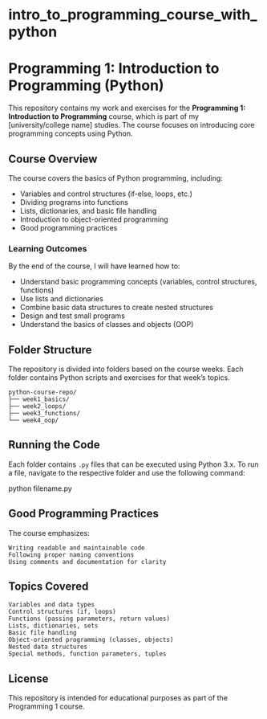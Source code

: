 # intro_to_programming_course_with_python
 
# Programming 1: Introduction to Programming (Python)

This repository contains my work and exercises for the **Programming 1: Introduction to Programming** course, which is part of my [university/college name] studies. The course focuses on introducing core programming concepts using Python.

## Course Overview

The course covers the basics of Python programming, including:

- Variables and control structures (if-else, loops, etc.)
- Dividing programs into functions
- Lists, dictionaries, and basic file handling
- Introduction to object-oriented programming
- Good programming practices

### Learning Outcomes

By the end of the course, I will have learned how to:
- Understand basic programming concepts (variables, control structures, functions)
- Use lists and dictionaries
- Combine basic data structures to create nested structures
- Design and test small programs
- Understand the basics of classes and objects (OOP)

## Folder Structure

The repository is divided into folders based on the course weeks. Each folder contains Python scripts and exercises for that week’s topics.

    python-course-repo/ 
    ├── week1_basics/ 
    ├── week2_loops/ 
    ├── week3_functions/ 
    └── week4_oop/

## Running the Code

Each folder contains `.py` files that can be executed using Python 3.x. To run a file, navigate to the respective folder and use the following command:

python filename.py

## Good Programming Practices

The course emphasizes:

    Writing readable and maintainable code
    Following proper naming conventions
    Using comments and documentation for clarity

## Topics Covered

    Variables and data types
    Control structures (if, loops)
    Functions (passing parameters, return values)
    Lists, dictionaries, sets
    Basic file handling
    Object-oriented programming (classes, objects)
    Nested data structures
    Special methods, function parameters, tuples

## License

This repository is intended for educational purposes as part of the Programming 1 course.

